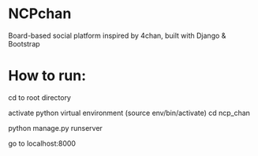 # NCPchan
Board-based social platform inspired by 4chan, built with Django &amp; Bootstrap

# How to run:
cd to root directory

activate python virtual environment (source env/bin/activate)
cd ncp_chan

python manage.py runserver

go to localhost:8000
